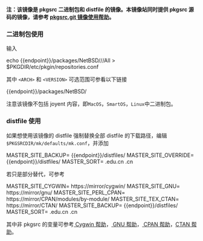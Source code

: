 **注：该镜像是 pkgsrc 二进制包和 distfile 的镜像。本镜像站同时提供 pkgsrc 源码的镜像，请参考 [pkgsrc.git 镜像使用帮助](../pkgsrc.git/)。**

### 二进制包使用

输入

<tmpl z-lang="bash">
echo {{endpoint}}/packages/NetBSD/<ARCH>/<VERSION>/All > $PKGDIR/etc/pkgin/repositories.conf
</tmpl>

其中 `<ARCH>` 和 `<VERSION>` 可选范围可参看以下链接

<tmpl>
{{endpoint}}/packages/NetBSD/
</tmpl>

注意该镜像不包括 joyent 内容，即`MacOS`，`SmartOS`，`Linux`中二进制包。

### distfile 使用

如果想使用该镜像的 distfile 强制替换全部 distfile 的下载路径，编辑`$PKGSRCDIR/mk/defaults/mk.conf`，并添加

<tmpl>
MASTER_SITE_BACKUP= {{endpoint}}/distfiles/
MASTER_SITE_OVERRIDE= {{endpoint}}/distfiles/
MASTER_SORT= .edu.cn .cn
</tmpl>

若只是部分替代，可参考

<tmpl>
MASTER_SITE_CYGWIN= https://mirror/cygwin/
MASTER_SITE_GNU= https://mirror/gnu/
MASTER_SITE_PERL_CPAN= https://mirror/CPAN/modules/by-module/
MASTER_SITE_TEX_CTAN= https://mirror/CTAN/
MASTER_SITE_BACKUP= {{endpoint}}/distfiles/
MASTER_SORT= .edu.cn .cn
</tmpl>

其中非 pkgsrc 的变量可参考[ Cygwin 帮助](../cygwin/)，[ GNU 帮助](../gnu/)，[ CPAN 帮助](../CPAN/)，[CTAN 帮助](../CTAN/)。
